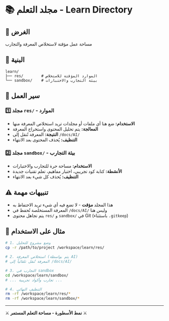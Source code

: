# 📚 مجلد التعلم - Learn Directory

## 🎯 الغرض
مساحة عمل مؤقتة لاستخلاص المعرفة والتجارب

## 📁 البنية

```
learn/
├── res/        # الموارد المؤقتة للاستخلاص
└── sandbox/    # بيئة التجارب والاختبارات
```

## 🔄 سير العمل

### 1️⃣ مجلد `res/` - الموارد
- **الاستخدام:** ضع هنا أي ملفات أو مجلدات تريد استخلاص المعرفة منها
- **المعالجة:** يتم تحليل المحتوى واستخراج المعرفة
- **النتيجة:** المعرفة تُنقل إلى `/docs/AI/`
- **التنظيف:** يُحذف المحتوى بعد الانتهاء

### 2️⃣ مجلد `sandbox/` - بيئة التجارب
- **الاستخدام:** مساحة حرة للتجارب والاختبارات
- **الأنشطة:** كتابة كود تجريبي، اختبار مفاهيم، تعلم تقنيات جديدة
- **التنظيف:** يُحذف كل شيء بعد الانتهاء

## ⚠️ تنبيهات مهمة
- هذا المجلد **مؤقت** - لا تضع فيه أي شيء تريد الاحتفاظ به
- المعرفة المستخلصة تُحفظ في `/docs/AI/` وليس هنا
- يتم تجاهل محتوى `res/` و `sandbox/` في Git (باستثناء `.gitkeep`)

## 🚀 مثال على الاستخدام

```bash
# 1. وضع مشروع للتحليل
cp -r /path/to/project /workspace/learn/res/

# 2. استخلاص المعرفة (يتم بواسطة AI)
# المعرفة تُنقل تلقائياً إلى /docs/AI/

# 3. التجارب في sandbox
cd /workspace/learn/sandbox/
# ... تجارب وأكواد تجريبية ...

# 4. التنظيف النهائي
rm -rf /workspace/learn/res/*
rm -rf /workspace/learn/sandbox/*
```

---

⚔️ **نمط الأسطورة - مساحة التعلم المستمر** ⚔️